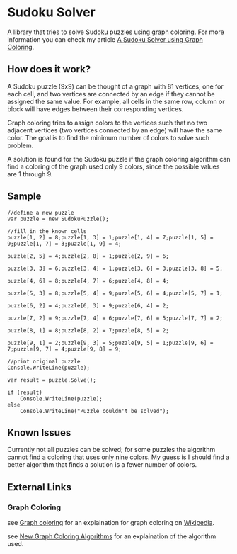 # Sudoku Solver


A library that tries to solve Sudoku puzzles using graph coloring.
For more information you can check my article [A Sudoku Solver using Graph Coloring](http://www.codeproject.com/Articles/801268/A-Sudoku-Solver-using-Graph-Coloring).

## How does it work?


A Sudoku puzzle (9x9) can be thought of a graph with 81 vertices, one for each cell, and two vertices are connected by an edge if they cannot be assigned the same value. For example, all cells in the same row, column  or block will have edges between their corresponding vertices. 

Graph coloring tries to assign colors to the vertices such that no two adjacent vertices (two vertices connected by an edge) will have the same color. The goal is to find the minimum number of colors to solve such problem.

A solution is found for the Sudoku puzzle if the graph coloring algorithm can find a coloring of the graph used only 9 colors, since the possible values are 1 through 9.

## Sample

	//define a new puzzle
	var puzzle = new SudokuPuzzle();

	//fill in the known cells
	puzzle[1, 2] = 8;puzzle[1, 3] = 1;puzzle[1, 4] = 7;puzzle[1, 5] = 9;puzzle[1, 7] = 3;puzzle[1, 9] = 4;

	puzzle[2, 5] = 4;puzzle[2, 8] = 1;puzzle[2, 9] = 6;

	puzzle[3, 3] = 6;puzzle[3, 4] = 1;puzzle[3, 6] = 3;puzzle[3, 8] = 5;

	puzzle[4, 6] = 8;puzzle[4, 7] = 6;puzzle[4, 8] = 4;

	puzzle[5, 3] = 8;puzzle[5, 4] = 9;puzzle[5, 6] = 4;puzzle[5, 7] = 1;

	puzzle[6, 2] = 4;puzzle[6, 3] = 9;puzzle[6, 4] = 2;

	puzzle[7, 2] = 9;puzzle[7, 4] = 6;puzzle[7, 6] = 5;puzzle[7, 7] = 2;

	puzzle[8, 1] = 8;puzzle[8, 2] = 7;puzzle[8, 5] = 2;

	puzzle[9, 1] = 2;puzzle[9, 3] = 5;puzzle[9, 5] = 1;puzzle[9, 6] = 7;puzzle[9, 7] = 4;puzzle[9, 8] = 9;

	//print original puzzle
	Console.WriteLine(puzzle);

	var result = puzzle.Solve();

	if (result)
		Console.WriteLine(puzzle);
	else
		Console.WriteLine("Puzzle couldn't be solved");

## Known Issues

Currently not all puzzles can be solved; for some puzzles the algorithm cannot find a coloring that uses only nine colors. My guess is I should find a better algorithm that finds a solution is a fewer number of colors.

## External Links


### Graph Coloring

see [Graph coloring](http://en.wikipedia.org/wiki/Graph_coloring) for an explaination for graph coloring on [Wikipedia](http://www.wikipedia.org).

see [New Graph Coloring Algorithms](http://www.phys.ubbcluj.ro/~zneda/edu/mc/graphcolouring.pdf) for an explaination of the algorithm used.

